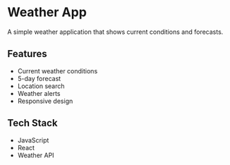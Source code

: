 
# Weather App

A simple weather application that shows current conditions and forecasts.

## Features

- Current weather conditions
- 5-day forecast
- Location search
- Weather alerts
- Responsive design

## Tech Stack

- JavaScript
- React
- Weather API
